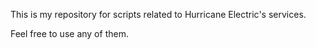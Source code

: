 This is my repository for scripts related to Hurricane Electric's services.

Feel free to use any of them.
